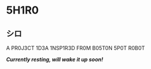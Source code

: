 # 5H1R0 
## シロ
A PR0J3CT 1D3A 1NSP1R3D FR0M B05T0N 5P0T R0B0T

***Currently resting, will wake it up soon!***

